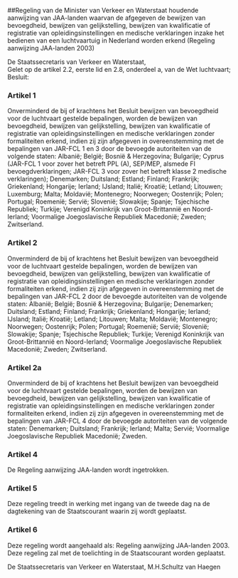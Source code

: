 <meta http-equiv='Content-Type' content='text/html; charset=utf-8' />

##Regeling van de Minister van Verkeer en Waterstaat houdende aanwijzing van JAA-landen waarvan de afgegeven de bewijzen van bevoegdheid, bewijzen van gelijkstelling, bewijzen van kwalificatie of registratie van opleidingsinstellingen en medische verklaringen inzake het bedienen van een luchtvaartuig in Nederland worden erkend (Regeling aanwijzing JAA-landen 2003)

De Staatssecretaris van Verkeer en Waterstaat,  
Gelet op de artikel 2.2, eerste lid en 2.8, onderdeel a, van de Wet luchtvaart;
Besluit:    

### Artikel  1  

Onverminderd de bij of krachtens het Besluit bewijzen van bevoegdheid voor de luchtvaart gestelde bepalingen, worden de bewijzen van bevoegdheid, bewijzen van gelijkstelling, bewijzen van kwalificatie of registratie van opleidingsinstellingen en medische verklaringen zonder formaliteiten erkend, indien zij zijn afgegeven in overeenstemming met de bepalingen van JAR-FCL 1 en 3 door de bevoegde autoriteiten van de volgende staten: Albanië; België; Bosnië & Herzegovina; Bulgarije; Cyprus (JAR-FCL 1 voor zover het betreft PPL (A), SEP/MEP, alsmede FI bevoegdverklaringen; JAR-FCL 3 voor zover het betreft klasse 2 medische verklaringen); Denemarken; Duitsland; Estland; Finland; Frankrijk; Griekenland; Hongarije; Ierland; IJsland; Italië; Kroatië; Letland; Litouwen; Luxemburg; Malta; Moldavië; Montenegro; Noorwegen; Oostenrijk; Polen; Portugal; Roemenië; Servië; Slovenië; Slowakije; Spanje; Tsjechische Republiek; Turkije; Verenigd Koninkrijk van Groot-Brittannië en Noord-Ierland; Voormalige Joegoslavische Republiek Macedonië; Zweden; Zwitserland.  

### Artikel  2  

Onverminderd de bij of krachtens het Besluit bewijzen van bevoegdheid voor de luchtvaart gestelde bepalingen, worden de bewijzen van bevoegdheid, bewijzen van gelijkstelling, bewijzen van kwalificatie of registratie van opleidingsinstellingen en medische verklaringen zonder formaliteiten erkend, indien zij zijn afgegeven in overeenstemming met de bepalingen van JAR-FCL 2 door de bevoegde autoriteiten van de volgende staten: Albanië; België; Bosnië & Herzegovina; Bulgarije; Denemarken; Duitsland; Estland; Finland; Frankrijk; Griekenland; Hongarije; Ierland; IJsland; Italië; Kroatië; Letland; Litouwen; Malta; Moldavië; Montenegro; Noorwegen; Oostenrijk; Polen; Portugal; Roemenië; Servië; Slovenië; Slowakije; Spanje; Tsjechische Republiek; Turkije; Verenigd Koninkrijk van Groot-Brittannië en Noord-Ierland; Voormalige Joegoslavische Republiek Macedonië; Zweden; Zwitserland.  

### Artikel  2a  

Onverminderd de bij of krachtens het Besluit bewijzen van bevoegdheid voor de luchtvaart gestelde bepalingen, worden de bewijzen van bevoegdheid, bewijzen van gelijkstelling, bewijzen van kwalificatie of registratie van opleidingsinstellingen en medische verklaringen zonder formaliteiten erkend, indien zij zijn afgegeven in overeenstemming met de bepalingen van JAR-FCL 4 door de bevoegde autoriteiten van de volgende staten: Denemarken; Duitsland; Frankrijk; Ierland; Malta; Servië; Voormalige Joegoslavische Republiek Macedonië; Zweden.  

### Artikel  4  

De Regeling aanwijzing JAA-landen wordt ingetrokken.  

### Artikel  5  

Deze regeling treedt in werking met ingang van de tweede dag na de dagtekening van de Staatscourant waarin zij wordt geplaatst.  

### Artikel  6  

Deze regeling wordt aangehaald als: Regeling aanwijzing JAA-landen 2003.  
Deze regeling zal met de toelichting in de Staatscourant worden geplaatst.   

De 
Staatssecretaris van Verkeer en Waterstaat, 
M.H.Schultz van Haegen    
